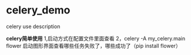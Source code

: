 # celery_demo
celery use description

**celery简单使用**
1,启动方式在配置文件里面查看
2，celery -A my_celery.main flower   启动图形界面查看哪些任务失败了，哪些成功了（pip install flower）

